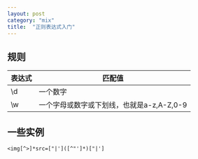 ```yaml
---
layout: post
category: "mix"
title:  "正则表达式入门"
---
```


## 规则

表达式 | 匹配值
------------ | -------------
\d | 一个数字
\w | 一个字母或数字或下划线，也就是a-z,A-Z,0-9


## 一些实例
```
<img[^>]*src=["|']([^"']*)["|']
```